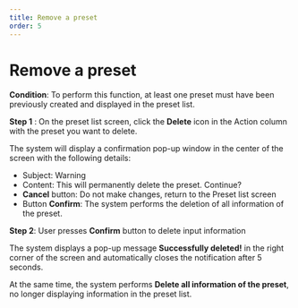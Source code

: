 ```yaml
---
title: Remove a preset
order: 5
---
```


# Remove a preset

**Condition**: To perform this function, at least one preset must have been previously created and displayed in the preset list.

**Step 1** : On the preset list screen, click the **Delete** icon in the Action column with the preset you want to delete.

The system will display a confirmation pop-up window in the center of the screen with the following details:

- Subject: Warning
- Content: This will permanently delete the preset. Continue?
- **Cancel** button: Do not make changes, return to the Preset list screen
- Button **Confirm**: The system performs the deletion of all information of the preset.

**Step 2**: User presses **Confirm** button to delete input information

The system displays a pop-up message **Successfully deleted!** in the right corner of the screen and automatically closes the notification after 5 seconds.

At the same time, the system performs **Delete all information of the preset**, no longer displaying information in the preset list.